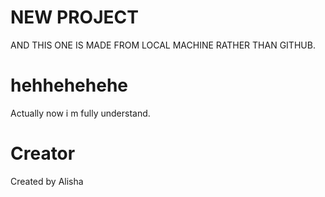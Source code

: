# NEW PROJECT 
AND THIS ONE IS MADE FROM LOCAL MACHINE RATHER THAN GITHUB.

# hehhehehehe
Actually now i m fully understand.


# Creator
Created by Alisha